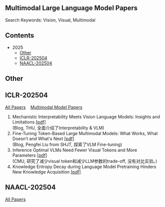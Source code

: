 ## Multimodal Large Language Model Papers
Search Keywords: Vision, Visual, Multimodal

## Contents
- 2025
  - [Other](#other)
  - [ICLR-202504](#iclr-202504)
  - [NAACL-202504](#naacl-202504)

## Other


## ICLR-202504
[All Papers](https://openreview.net/group?id=ICLR.cc/2025/Conference#tab-accept-oral) &nbsp;&nbsp;
[Multimodal Model Papers](https://iclr2025.vizhub.ai/?brushed=%255B%255B179.62503051757812%252C18.363710403442383%255D%252C%255B330.3000183105469%252C234.6387176513672%255D%255D)


1. Mechanistic Interpretability Meets Vision Language Models: Insights and Limitations  [[pdf]](https://d2jud02ci9yv69.cloudfront.net/2025-04-28-vlm-understanding-29/blog/vlm-understanding/)  
(Blog, THU, 全面介绍了Interpretability & VLM)
2. Fine-Tuning Token-Based Large Multimodal Models: What Works, What Doesn’t and What's Next  [[pdf]](https://d2jud02ci9yv69.cloudfront.net/2025-04-28-fine-tuning-token-based-large-multimodal-models-86/blog/fine-tuning-token-based-large-multimodal-models/)  
(Blog, Pengfei Liu from SHJT, 探索了VLM Fine-tuning)
3. Inference Optimal VLMs Need Fewer Visual Tokens and More Parameters  [[pdf]](https://openreview.net/pdf?id=6VhDQP7WGX)  
(CMU, 研究了减少visual token和减少LLM参数的trade-off, 没有对比实验。)
4. Knowledge Entropy Decay during Language Model Pretraining Hinders New Knowledge Acquisition  [[pdf]](https://openreview.net/forum?id=eHehzSDUFp)


## NAACL-202504
[All Papers](https://aclanthology.org/events/naacl-2025/)

<!--stackedit_data:
eyJoaXN0b3J5IjpbMTg5NzY1ODUwNiwyNjA5MTM1NDIsMTE5NT
IzMDY0MiwxNjY3MDk3NDEyLDE4MjY5MTkwMjksLTE3MjY0NzE3
NjEsLTE1NTE3Mjk1NzIsMjAzOTAzNDA5NiwtMTMwMzA0NTQ0OC
wxMjk3MzIzODU1LC03MzAxOTI0MDcsLTI1MDUwMzY3MSw0ODI5
OTEwOTMsNzA0NjUzODc0LC0xMzUwOTIxMjA1LDEyNzYxOTg3OT
QsMTg0NTY5MjgwMSwtMTYwNTQxMDYxMSw0NzcwMTE4ODEsMTIy
NjU1MjczMV19
-->